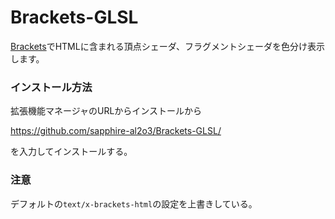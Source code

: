 Brackets-GLSL
=============

[Brackets](http://brackets.io/)でHTMLに含まれる頂点シェーダ、フラグメントシェーダを色分け表示します。

### インストール方法

拡張機能マネージャのURLからインストールから

 https://github.com/sapphire-al2o3/Brackets-GLSL/

を入力してインストールする。

### 注意

デフォルトの`text/x-brackets-html`の設定を上書きしている。
